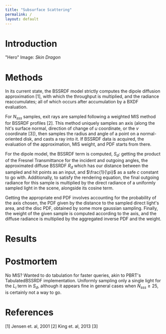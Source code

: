 ```yaml
---
title: "Subsurface Scattering"
permalink: /
layout: default
---
```


# Introduction
"Hero" Image: *Skin Dragon*



# Methods
In its current state, the BSSRDF model strictly computes the dipole diffusion approximation [1], with which the throughput is multiplied, and the radiance reaccumulates; all of which occurs after accumulation by a BXDF evaluation.

For $N_{sss}$ samples, exit rays are sampled following a weighted MIS method for BSSRDF profiles [2]. This method uniquely samples an axis (along the hit's surface normal, direction of change of $u$ coordinate, or the $v$ coordinate [3]), then samples the radius and angle of a point on a normal-oriented disk, and casts a ray into it. If BSSRDF data is acquired, the evaluation of the approximation, MIS weight, and PDF starts from there.

For the dipole model, the BSSRDF term is computed, $S_d$: getting the product of the Fresnel Transmittance for the incident and outgoing angles, the approximated diffuse BSSRDF $R_d$ which has our distance between the sampled and hit points as an input, and $\frac{1}{\pi}$ as a safe $c$ constant to go with. Additionally, to satisfy the rendering equation, the final outgoing radiance for this sample is multiplied by the direct radiance of a uniformly sampled light in the scene, alongside its cosine term.

Getting the appropriate end PDF involves accounting for the probability of the axis chosen, the PDF given by the distance to the sampled direct light's area, and the disc PDF, obtained by some more gaussian sampling. Finally, the weight of the given sample is computed according to the axis, and the diffuse radiance is multiplied by the aggregated inverse PDF and the weight.

# Results

# Postmortem
No MIS?
Wanted to do tabulation for faster queries, akin to PBRT's TabulatedBSSRDF implementation.
Uniformly sampling only a single light for the $L_i$ term in $S_d$, although it appears fine in general cases when $N_{sss} \geq 25$, is certainly not a way to go.

# References
[1] Jensen et. al, 2001
[2] King et. al, 2013
[3]